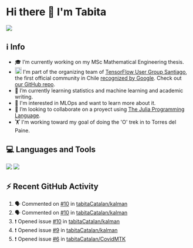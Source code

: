# Hi there 👋 I'm Tabita 

[![][badge-linkedin]][url-linkedin]


## ℹ️ Info
- 🎓 I’m currently working on my MSc Mathematical Engineering thesis.
- <img src="https://seeklogo.com/images/T/tensorflow-logo-02FCED4F98-seeklogo.com.png" alt="drawing" width="18"/> I'm part of the organizing team of [TensorFlow User Group Santiago](https://www.meetup.com/TensorFlow-Santiago/), the first official community in Chile [recognized by Google](https://www.tensorflow.org/community/groups?authuser=1). Check out [our GitHub repo](https://github.com/danpereda/TFUG_Santiago).
- 🌱 I’m currently learning statistics and machine learning and academic writing.
- 👀 I'm interested in MLOps and want to learn more about it.
- 👯 I’m looking to collaborate on a proyect using [The Julia Programming Language](https://julialang.org/). 
- 🏋 I'm working toward my goal of doing the 'O' trek in to Torres del Paine.

## 💻 Languages and Tools
[![][badge-julia]][url-julia] [![][badge-python]][url-python]

## ⚡ Recent GitHub Activity

<!--START_SECTION:activity-->
1. 🗣 Commented on [#10](https://github.com/tabitaCatalan/kalman/issues/10) in [tabitaCatalan/kalman](https://github.com/tabitaCatalan/kalman)
2. 🗣 Commented on [#10](https://github.com/tabitaCatalan/kalman/issues/10) in [tabitaCatalan/kalman](https://github.com/tabitaCatalan/kalman)
3. ❗️ Opened issue [#10](https://github.com/tabitaCatalan/kalman/issues/10) in [tabitaCatalan/kalman](https://github.com/tabitaCatalan/kalman)
4. ❗️ Opened issue [#9](https://github.com/tabitaCatalan/kalman/issues/9) in [tabitaCatalan/kalman](https://github.com/tabitaCatalan/kalman)
5. ❗️ Opened issue [#6](https://github.com/tabitaCatalan/CovidMTK/issues/6) in [tabitaCatalan/CovidMTK](https://github.com/tabitaCatalan/CovidMTK)
<!--END_SECTION:activity-->


[url-linkedin]: https://www.linkedin.com/in/tabita-catal%C3%A1n-mu%C3%B1oz-7476a1b4/
[url-julia]: https://julialang.org/
[url-python]: https://www.python.org/

[badge-linkedin]: https://img.shields.io/static/v1?label=&message=LinkedIn&color=blue&style=for-the-badge&logo=linkedin
[badge-julia]: https://img.shields.io/static/v1?label=&message=Julia&color=9558B2&style=for-the-badge&logo=julia&logoColor=white
[badge-python]: https://img.shields.io/static/v1?label=&message=Python&color=3776AB&style=for-the-badge&logo=python&logoColor=white


<!--
**tabitaCatalan/tabitaCatalan** is a ✨ _special_ ✨ repository because its `README.md` (this file) appears on your GitHub profile.

Here are some ideas to get you started:

- 🔭 I’m currently working on ...
- 🌱 I’m currently learning ...

- 🤔 I’m looking for help with ...
- 💬 Ask me about ...
- 📫 How to reach me: ...
- 😄 Pronouns: ...
- ⚡ Fun fact: ...
-->

